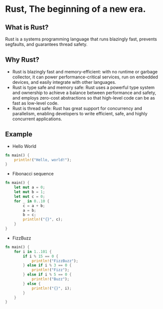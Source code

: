 # Rust, The beginning of a new era.

## What is Rust?

Rust is a systems programming language that runs blazingly fast, prevents segfaults, and guarantees thread safety.

## Why Rust?

- Rust is blazingly fast and memory-efficient: with no runtime or garbage collector, it can power performance-critical services, run on embedded devices, and easily integrate with other languages.
- Rust is type safe and memory safe: Rust uses a powerful type system and ownership to achieve a balance between performance and safety, and employs zero-cost abstractions so that high-level code can be as fast as low-level code.
- Rust is thread safe: Rust has great support for concurrency and parallelism, enabling developers to write efficient, safe, and highly concurrent applications.

## Example

- Hello World

```rust
fn main() {
    println!("Hello, world!");
}
```

- Fibonacci sequence

```rust
fn main() {
    let mut a = 0;
    let mut b = 1;
    let mut c = 0;
    for _ in 0..10 {
        c = a + b;
        a = b;
        b = c;
        println!("{}", c);
    }
}
```

- FizzBuzz

```rust
fn main() {
    for i in 1..101 {
        if i % 15 == 0 {
            println!("FizzBuzz");
        } else if i % 3 == 0 {
            println!("Fizz");
        } else if i % 5 == 0 {
            println!("Buzz");
        } else {
            println!("{}", i);
        }
    }
}
```

